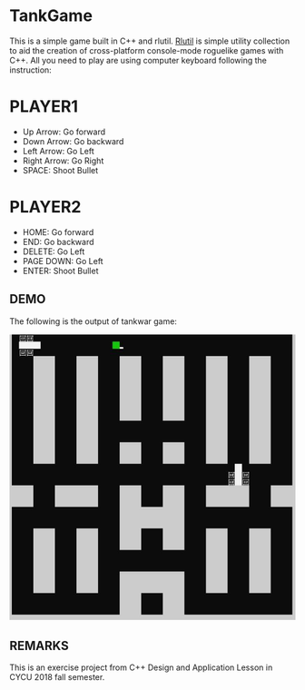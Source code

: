 # TankGame

This is a simple game built in C++ and rlutil.
[Rlutil](https://github.com/tapio/rlutil) is simple utility collection to aid the creation of cross-platform console-mode roguelike games with C++.
All you need to play are using computer keyboard following the instruction:

# PLAYER1

* Up Arrow: Go forward
* Down Arrow: Go backward
* Left Arrow: Go Left
* Right Arrow: Go Right
* SPACE: Shoot Bullet

# PLAYER2
* HOME: Go forward
* END: Go backward
* DELETE: Go Left
* PAGE DOWN: Go Left
* ENTER: Shoot Bullet

## DEMO

The following is the output of tankwar game:

![alt text](assets/tankgame.JPG)

## REMARKS

This is an exercise project from C++ Design and Application Lesson in CYCU 2018 fall semester.

